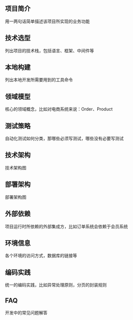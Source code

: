 [comment]: <> (TODO: 写好README.md )

## 项目简介
用一两句话简单描述该项目所实现的业务功能

## 技术选型
列出项目的技术栈，包括语言、框架、中间件等

## 本地构建
列出本地开发所需要用到的工具命令

## 领域模型
核心的领域概念，比如对电商系统来说：Order、Product

## 测试策略
自动化测试如何分类，那哪些必须写测试，哪些没有必要写测试

## 技术架构
技术架构图

## 部署架构
部署架构图

## 外部依赖
项目运行时所依赖的外部集成方，比如订单系统会依赖于会员系统

## 环境信息
各个环境的访问方式，数据库的链接等

## 编码实践
统一的编码实践，比如异常处理原则，分页的封装规则

## FAQ
开发中的常见问题解答


